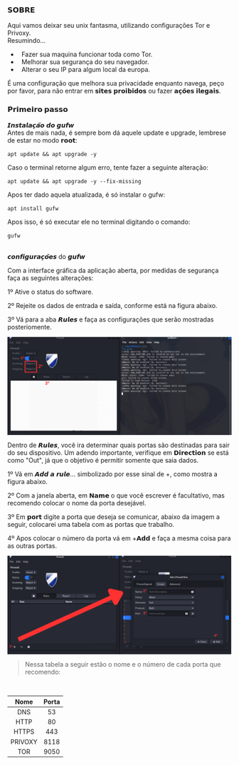 ### 𝗦𝗢𝗕𝗥𝗘
Aqui vamos deixar seu unix fantasma, utilizando configurações Tor e Privoxy.<br>
Resumindo...
- &nbsp; Fazer sua maquina funcionar toda como Tor.
- &nbsp; Melhorar sua segurança do seu navegador.
- &nbsp; Alterar o seu IP para algum local da europa.

É uma configuração que melhora sua privacidade enquanto navega, peço por favor, para não entrar em 𝘀𝗶𝘁𝗲𝘀 𝗽𝗿𝗼𝗶𝗯𝗶𝗱𝗼𝘀 ou fazer 𝗮𝗰̧𝗼̃𝗲𝘀 𝗶𝗹𝗲𝗴𝗮𝗶𝘀. 

### 𝗣𝗿𝗶𝗺𝗲𝗶𝗿𝗼 𝗽𝗮𝘀𝘀𝗼
𝙄𝙣𝙨𝙩𝙖𝙡𝙖𝙘̧𝙖̃𝙤 𝙙𝙤 𝙜𝙪𝙛𝙬 
<br>
Antes de mais nada, é sempre bom dá aquele update e upgrade, lembrese de estar no modo 𝗿𝗼𝗼𝘁:
```
apt update && apt upgrade -y
```
Caso o terminal retorne algum erro, tente fazer a seguinte alteração:
```
apt update && apt upgrade -y --fix-missing
```
Apos ter dado aquela atualizada, é só instalar o gufw:
```
apt install gufw
```
Apos isso, é só executar ele no terminal digitando o comando:
```
gufw
```

<br>
𝙘𝙤𝙣𝙛𝙞𝙜𝙪𝙧𝙖𝙘̧𝙤̃𝙚𝙨 do 𝙜𝙪𝙛𝙬

<br>

Com a interface gráfica da aplicação aberta, por medidas de segurança faça as seguintes alterações:
<br>

1º Ative o status do software.<p>
2º Rejeite os dados de entrada e saída, conforme está na figura abaixo.<p>
3º Vá para a aba 𝙍𝙪𝙡𝙚𝙨 e faça as configurações que serão mostradas posteriomente.
<br>

<img align="center" src="https://github.com/mtsXD/SecConfig/blob/main/IMG/gufw.png"/>
<br>


Dentro de 𝙍𝙪𝙡𝙚𝙨, você ira determinar quais portas são destinadas para sair do seu dispositivo. Um adendo importante, verifique em 𝗗𝗶𝗿𝗲𝗰𝘁𝗶𝗼𝗻 se está como "Out", já que o objetivo é permitir somente que saia dados.
<br>

1º Vá em 𝘼𝙙𝙙 𝙖 𝙧𝙪𝙡𝙚... simbolizado por esse sinal de +, como mostra a figura abaixo.<p>
2º Com a janela aberta, em 𝗡𝗮𝗺𝗲 o que você escrever é facultativo, mas recomendo colocar o nome da porta desejável.<p>
3º Em 𝗽𝗼𝗿𝘁 digite a porta que deseja se comunicar, abaixo da imagem a seguir, colocarei uma tabela com as portas que trabalho.<p>
4º Apos colocar o número da porta vá em +𝗔𝗱𝗱 e faça a mesma coisa para as outras portas.
<br>

<img align="center" src="https://github.com/mtsXD/SecConfig/blob/main/IMG/gufw%20Rules.png"/>
<br>

>
> Nessa tabela a seguir estão o nome e o número de cada porta que recomendo:
<br>

  Nome   | Porta
:-------: | :------:
DNS | 53
HTTP | 80
HTTPS | 443
PRIVOXY | 8118
TOR | 9050
